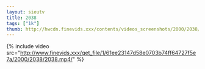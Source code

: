 ```yaml
--- 
layout: sieutv
title: 2038
tags: ["1k"]
thumb: http://hwcdn.finevids.xxx/contents/videos_screenshots/2000/2038/preview.mp4.jpg
---
```

{% include video src="http://www.finevids.xxx/get_file/1/61ee23147d58e0703b74ff64727f5e7a/2000/2038/2038.mp4/" %} 
